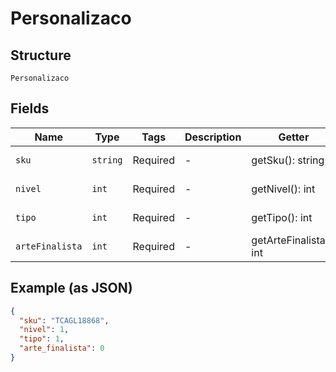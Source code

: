 
# Personalizaco

## Structure

`Personalizaco`

## Fields

| Name | Type | Tags | Description | Getter | Setter |
|  --- | --- | --- | --- | --- | --- |
| `sku` | `string` | Required | - | getSku(): string | setSku(string sku): void |
| `nivel` | `int` | Required | - | getNivel(): int | setNivel(int nivel): void |
| `tipo` | `int` | Required | - | getTipo(): int | setTipo(int tipo): void |
| `arteFinalista` | `int` | Required | - | getArteFinalista(): int | setArteFinalista(int arteFinalista): void |

## Example (as JSON)

```json
{
  "sku": "TCAGL18868",
  "nivel": 1,
  "tipo": 1,
  "arte_finalista": 0
}
```

